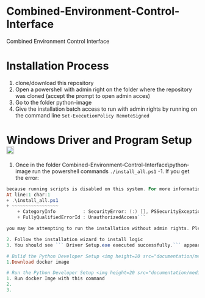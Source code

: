 # Combined-Environment-Control-Interface
Combined Environment Control Interface

# Installation Process
1. clone/download this repository
2. Open a powershell with admin right on the folder where the repository was cloned (accept the prompt to open admin acces)
3. Go to the folder python-image
4. Give the installation batch access to run with admin rights by running on the command line ```Set-ExecutionPolicy RemoteSigned```

# Windows Driver and Program Setup <img height=20 src="documentation/media/windows_logo.png"/>
1. Once in the folder Combined-Environment-Control-Interface\python-image run the powershell commands ``` ./install_all.ps1 ```
-1. If you get the error:
```\install_all.ps1 cannot be loaded 
because running scripts is disabled on this system. For more information, see about_Execution_Policies at https:/go.microsoft.com/fwlink/?LinkID=135170.
At line:1 char:1
+ .\install_all.ps1
+ ~~~~~~~~~~~~~~~~~
    + CategoryInfo          : SecurityError: (:) [], PSSecurityException
    + FullyQualifiedErrorId : UnauthorizedAccess```

you may be attempting to run the installation without admin rights. Please refer to step #4 of _Installation Process_

2. Follow the installation wizard to install logic 
3. You should see ``` Driver Setup.exe executed successfully.``` appear on the console

# Bulid the Python Developer Setup <img height=20 src="documentation/media/docker_logo.png"/>
1.Download docker image

# Run the Python Developer Setup <img height=20 src="documentation/media/python_logo.png"/>
1. Run docker Imge with this command
2.
3.

